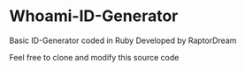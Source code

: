 # Whoami-ID-Generator

Basic ID-Generator coded in Ruby
Developed by RaptorDream

Feel free to clone and modify this source code
